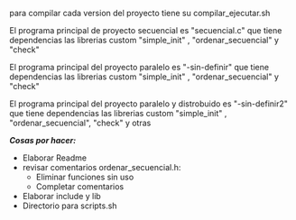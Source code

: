 
para compilar cada version del proyecto tiene su compilar_ejecutar.sh

El programa principal de proyecto secuencial es "secuencial.c"
que tiene dependencias las librerias custom "simple_init" , "ordenar_secuencial" y "check"

El programa principal del proyecto paralelo es "-sin-definir"
que tiene dependencias las librerias custom "simple_init" , "ordenar_secuencial" y "check"

El programa principal del proyecto paralelo y distrobuido es "-sin-definir2"
que tiene dependencias las librerias custom "simple_init" , "ordenar_secuencial", "check" y otras

***Cosas por hacer:***
- Elaborar Readme
- revisar comentarios ordenar_secuencial.h:
  - Eliminar funciones sin uso
  - Completar comentarios
- Elaborar include y lib
- Directorio para scripts.sh